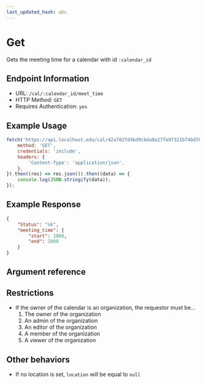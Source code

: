 ```yaml
---
last_updated_hash: abc
---
```


# Get

Gets the meeting time for a calendar with id `:calendar_id`

## Endpoint Information

- URL: `/cal/:calendar_id/meet_time`
- HTTP Method: `GET`
- Requires Authentication: `yes`

## Example Usage

``` javascript
fetch('https://api.localhost.edu/cal/42a7027d4bd9cbda8a27fe8f321b74bd70328b20d230ae7f16dd7548ee3f1878/meet_time', {
    method: 'GET',
    credentials: 'include',
    headers: {
        'Content-Type': 'application/json',
    },
}).then((res) => res.json()).then((data) => {
    console.log(JSON.stringify(data));
});
```

## Example Response
```json
{
    "Status": "ok",
    "meeting_time": {
        "start": 1000,
        "end": 2000
    }
}
```

## Argument reference

## Restrictions

- If the owner of the calendar is an organization, the requestor must be...
    1. The owner of the organization
    2. An admin of the organization
    3. An editor of the organization
    4. A member of the organization
    5. A viewer of the organization



## Other behaviors

- If no location is set, `location` will be equal to `null`